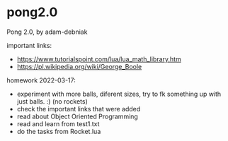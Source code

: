 # pong2.0
 Pong 2.0, by adam-debniak

 important links:
  - https://www.tutorialspoint.com/lua/lua_math_library.htm
  - https://pl.wikipedia.org/wiki/George_Boole


 homework 2022-03-17:
  - experiment with more balls, diferent sizes, try to fk something up with just balls. :) (no rockets)
  - check the important links that were added
  - read about Object Oriented Programming
  - read and learn from test1.txt
  - do the tasks from Rocket.lua